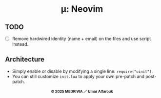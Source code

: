 <h1 align="center">μ: Neovim</h1>

## TODO

- [ ] Remove hardwired identity (name + email) on the files and use script instead.

## Architecture

-   Simply enable or disable by modifying a single line: `require("uinit")`.
-   You can still customize `init.lua` to apply your own pre-patch and post-patch.

<p align="center"><sub><strong>© 2025 MEDRIVIA ／ Umar Alfarouk</strong></sub></p>

